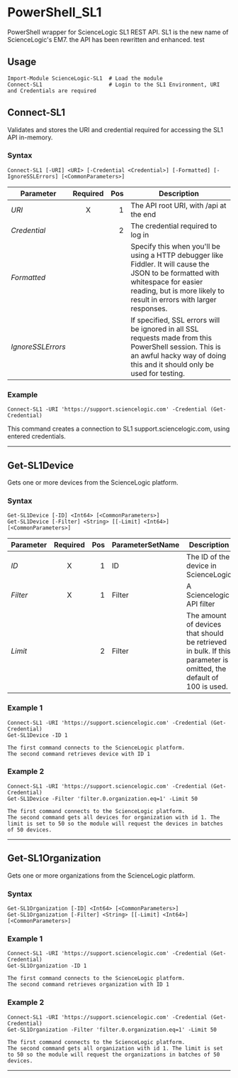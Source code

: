 # PowerShell_SL1
PowerShell wrapper for ScienceLogic SL1 REST API.
SL1 is the new name of ScienceLogic's EM7. the API has been rewritten and enhanced.
test

## Usage

	Import-Module ScienceLogic-SL1	# Load the module
	Connect-SL1						# Login to the SL1 Environment, URI and Credentials are required

## Connect-SL1
Validates and stores the URI and credential required for accessing the SL1 API in-memory.

### Syntax
	Connect-SL1 [-URI] <URI> [-Credential <Credential>] [-Formatted] [-IgnoreSSLErrors] [<CommonParameters>]

Parameter | Required | Pos  | Description 
--------- | :------: | ---: | ----------- 
*URI* | X | 1 | The API root URI, with /api at the end
*Credential* |  | 2 | The credential required to log in 
*Formatted* |  |  | Specify this when you&#39;ll be using a HTTP debugger like Fiddler. It will cause the JSON to be formatted with whitespace for easier reading, but is more likely to result in errors with larger responses. 
*IgnoreSSLErrors* |  |  | If specified, SSL errors will be ignored in all SSL requests made from this PowerShell session. This is an awful hacky way of doing this and it should only be used for testing. 

### Example
	Connect-SL1 -URI 'https://support.sciencelogic.com' -Credential (Get-Credential)

This command creates a connection to SL1 support.sciencelogic.com, using entered credentials.
*** 

## Get-SL1Device
Gets one or more devices from the ScienceLogic platform.

### Syntax
	Get-SL1Device [-ID] <Int64> [<CommonParameters>]
	Get-SL1Device [-Filter] <String> [[-Limit] <Int64>] [<CommonParameters>]

Parameter | Required | Pos  | ParameterSetName | Description 
--------- | :------: | ---: | ---------------- | -----------
*ID* | X | 1 | ID | The ID of the device in ScienceLogic
*Filter* | X | 1 | Filter | A Sciencelogic API filter
*Limit* |  | 2 | Filter | The amount of devices that should be retrieved in bulk. If this parameter is omitted, the default of 100 is used.

### Example 1
	Connect-SL1 -URI 'https://support.sciencelogic.com' -Credential (Get-Credential)
	Get-SL1Device -ID 1

	The first command connects to the ScienceLogic platform.
	The second command retrieves device with ID 1

### Example 2
	Connect-SL1 -URI 'https://support.sciencelogic.com' -Credential (Get-Credential)
	Get-SL1Device -Filter 'filter.0.organization.eq=1' -Limit 50

	The first command connects to the ScienceLogic platform.
	The second command gets all devices for organization with id 1. The limit is set to 50 so the module will request the devices in batches of 50 devices.

***
## Get-SL1Organization
Gets one or more organizations from the ScienceLogic platform.

### Syntax
	Get-SL1Organization [-ID] <Int64> [<CommonParameters>]
	Get-SL1Organization [-Filter] <String> [[-Limit] <Int64>] [<CommonParameters>]

### Example 1
	Connect-SL1 -URI 'https://support.sciencelogic.com' -Credential (Get-Credential)
	Get-SL1Organization -ID 1

	The first command connects to the ScienceLogic platform.
	The second command retrieves organization with ID 1

### Example 2
	Connect-SL1 -URI 'https://support.sciencelogic.com' -Credential (Get-Credential)
	Get-SL1Organization -Filter 'filter.0.organization.eq=1' -Limit 50

	The first command connects to the ScienceLogic platform.
	The second command gets all organization with id 1. The limit is set to 50 so the module will request the organizations in batches of 50 devices.

***
